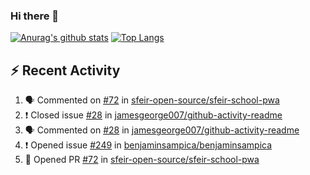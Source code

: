### Hi there 👋

[![Anurag's github stats](https://github-readme-stats.vercel.app/api?username=SetiZ&theme=graywhite&show_icons=true)](https://github.com/anuraghazra/github-readme-stats)
[![Top Langs](https://github-readme-stats.vercel.app/api/top-langs/?username=SetiZ&theme=graywhite&layout=compact)](https://github.com/anuraghazra/github-readme-stats)

## :zap: Recent Activity	

<!--START_SECTION:activity-->
1. 🗣 Commented on [#72](https://github.com//sfeir-open-source/sfeir-school-pwa/issues/72) in [sfeir-open-source/sfeir-school-pwa](https://github.com//sfeir-open-source/sfeir-school-pwa)
2. ❗️ Closed issue [#28](https://github.com//jamesgeorge007/github-activity-readme/issues/28) in [jamesgeorge007/github-activity-readme](https://github.com//jamesgeorge007/github-activity-readme)
3. 🗣 Commented on [#28](https://github.com//jamesgeorge007/github-activity-readme/issues/28) in [jamesgeorge007/github-activity-readme](https://github.com//jamesgeorge007/github-activity-readme)
4. ❗️ Opened issue [#249](https://github.com//benjaminsampica/benjaminsampica/issues/249) in [benjaminsampica/benjaminsampica](https://github.com//benjaminsampica/benjaminsampica)
5. 💪 Opened PR [#72](https://github.com//sfeir-open-source/sfeir-school-pwa/pull/72) in [sfeir-open-source/sfeir-school-pwa](https://github.com//sfeir-open-source/sfeir-school-pwa)
<!--END_SECTION:activity-->

<!--
**SetiZ/SetiZ** is a ✨ _special_ ✨ repository because its `README.md` (this file) appears on your GitHub profile.

Here are some ideas to get you started:

- 🔭 I’m currently working on ...
- 🌱 I’m currently learning ...
- 👯 I’m looking to collaborate on ...
- 🤔 I’m looking for help with ...
- 💬 Ask me about ...
- 📫 How to reach me: ...
- 😄 Pronouns: ...
- ⚡ Fun fact: ...
-->
